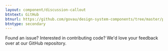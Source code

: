 ```yaml
---
layout: component/discussion-callout
btntext: GitHub
btnurl: https://github.com/govau/design-system-components/tree/master/packages/breadcrumbs
btntype: secondary
---
```


 Found an issue? Interested in contributing code? We'd love your feedback over at our GitHub repository.
